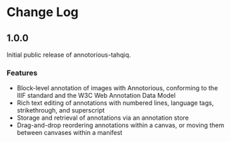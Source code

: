 # Change Log

## 1.0.0

Initial public release of annotorious-tahqiq.

### Features

- Block-level annotation of images with Annotorious, conforming to the IIIF standard and the W3C Web Annotation Data Model
- Rich text editing of annotations with numbered lines, language tags, strikethrough, and superscript
- Storage and retrieval of annotations via an annotation store
- Drag-and-drop reordering annotations within a canvas, or moving them between canvases within a manifest
